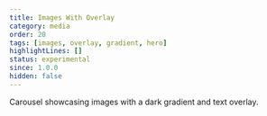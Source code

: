 ```yaml
---
title: Images With Overlay
category: media
order: 20
tags: [images, overlay, gradient, hero]
highlightLines: []
status: experimental
since: 1.0.0
hidden: false
---
```


Carousel showcasing images with a dark gradient and text overlay.
